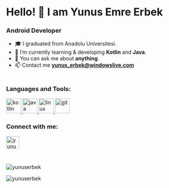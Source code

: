 <h1> Hello! 👋 I am Yunus Emre Erbek </h1> 
<h3> Android Developer </h3>

  
- 🎓 I graduated from Anadolu Universitesi. 
- 🔭 I’m currently learning & developing **Kotlin** and **Java**.
- 💬 You can ask me about **anything**.
- 📫 Contact me **yunus_erbek@windowslive.com**

<h1></h1> 

<h3 align="left">Languages and Tools:</h3>
<p align="left">
  <a href="https://kotlinlang.org/" target="_blank">
    <img
      src="https://www.logo.wine/a/logo/Kotlin_(programming_language)/Kotlin_(programming_language)-Logo.wine.svg"
      alt="kotlin"
      width="40"
      height="40"
    /> </a
  >
  <a href="https://www.java.com/" target="_blank">
    <img
      src="https://www.vectorlogo.zone/logos/java/java-icon.svg"
      alt="java"
      width="40"
      height="40"
    /> </a
  >
<a href="https://developer.android.com/" target="_blank"> <img src="https://www.svgrepo.com/show/303175/android-logo.svg" alt="linux" width="40" height="40"/> </a>
<a href="https://git-scm.com/" target="_blank"> <img src="https://www.vectorlogo.zone/logos/git-scm/git-scm-icon.svg" alt="git" width="40" height="40"/> </a>
</p>

<h3 align="left">Connect with me:</h3>
<p align="left">
  <a href="https://www.linkedin.com/in/yunus-emre-erbek/" target="blank"
    ><img
      align="center"
      src="https://velanovascular.com/wp-content/uploads/2020/06/LinkedIn.png"
      alt="yunus-emre-erbek"
      height="35"
      width="35"
  /></a>
</p>

<h1></h1> 

<p align="left"> <img src="https://github-readme-stats.vercel.app/api/top-langs?username=yunuserbek&show_icons=true&locale=en&layout=compact&theme=tokyonight" alt="yunuserbek" /> </p>

<p align="left"> <img src="https://github-readme-stats.vercel.app/api?username=yunuserbek&show_icons=true&locale=en&theme=tokyonight" alt="yunuserbek" /> </p>
